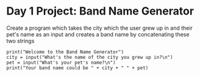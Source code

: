 # Day 1 Project: Band Name Generator
Create a program which takes the city which the user grew up in and their pet's name as an input and creates a band name by concatenating these two strings 

```
print("Welcome to the Band Name Generator")
city = input("What's the name of the city you grew up in?\n")
pet = input("What's your pet's name?\n")
print("Your band name could be " + city + " " + pet)
```
